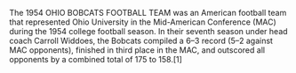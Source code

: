 The 1954 OHIO BOBCATS FOOTBALL TEAM was an American football team that represented Ohio University in the Mid-American Conference (MAC) during the 1954 college football season. In their seventh season under head coach Carroll Widdoes, the Bobcats compiled a 6–3 record (5–2 against MAC opponents), finished in third place in the MAC, and outscored all opponents by a combined total of 175 to 158.[1]
